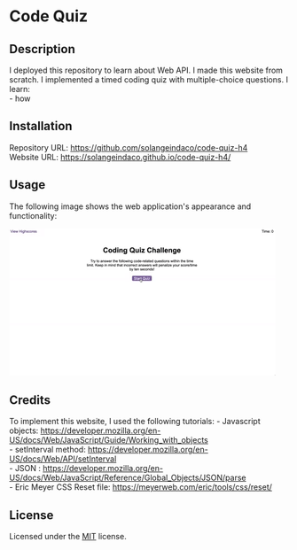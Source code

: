 # Code Quiz

## Description

I deployed this repository to learn about Web API. I made this website from scratch. I implemented a timed coding quiz with multiple-choice questions.
I learn:  
    - how   

## Installation

Repository URL: https://github.com/solangeindaco/code-quiz-h4  
Website URL:  https://solangeindaco.github.io/code-quiz-h4/  

## Usage

The following image shows the web application's appearance and functionality:

![A user clicks through an interactive coding quiz, then enters initials to save the high score before resetting and starting over.](./assets/images/04-web-apis-homework-demo.gif)


## Credits

To implement this website, I used the following tutorials: 
    - Javascript objects: https://developer.mozilla.org/en-US/docs/Web/JavaScript/Guide/Working_with_objects          
    - setInterval method: https://developer.mozilla.org/en-US/docs/Web/API/setInterval   
    - JSON : https://developer.mozilla.org/en-US/docs/Web/JavaScript/Reference/Global_Objects/JSON/parse   
    - Eric Meyer CSS Reset file: https://meyerweb.com/eric/tools/css/reset/   

## License

Licensed under the [MIT](LICENSE) license.

